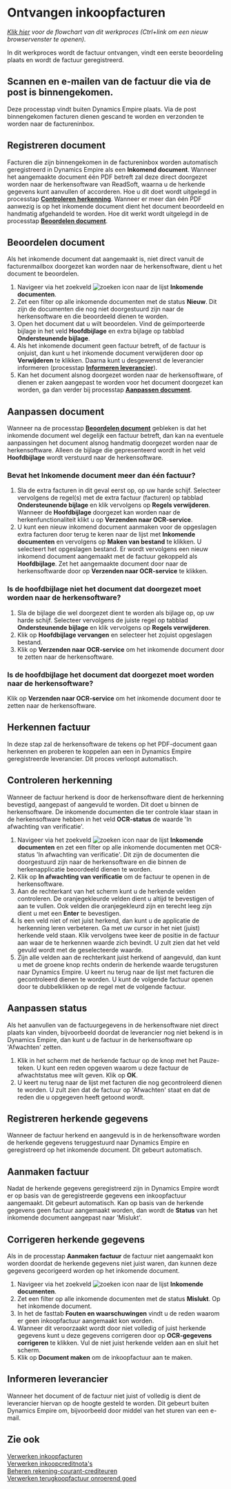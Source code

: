 # Ontvangen inkoopfacturen

*[Klik hier](https://cegeka-dsabestpracticeprocessen.mavimcloud.com//Portal/code?id=6b1&view=Chart&maximize=true) voor de flowchart van dit werkproces (Ctrl+link om een nieuw browservenster te openen).*

In dit werkproces wordt de factuur ontvangen, vindt een eerste beoordeling plaats en wordt de factuur geregistreerd.

## Scannen en e-mailen van de factuur die via de post is binnengekomen.

Deze processtap vindt buiten Dynamics Empire plaats. Via de post binnengekomen facturen dienen gescand te worden en verzonden te worden naar de factureninbox. 

## Registreren document

Facturen die zijn binnengekomen in de factureninbox worden automatisch geregistreerd in Dynamics Empire als een **Inkomend document**. Wanneer het aangemaakte document één PDF betreft zal deze direct doorgezet worden naar de herkensoftware van ReadSoft, waarna u de herkende gegevens kunt aanvullen of accorderen. Hoe u dit doet wordt uitgelegd in processtap **[Controleren herkenning](#controleren-herkenning)**.
Wanneer er meer dan één PDF aanwezig is op het inkomende document dient het document beoordeeld en handmatig afgehandeld te worden. Hoe dit werkt wordt uitgelegd in de processtap **[Beoordelen document](#beoordelen-document)**. 

## Beoordelen document

Als het inkomende document dat aangemaakt is, niet direct vanuit de facturenmailbox doorgezet kan worden naar de herkensoftware, dient u het document te beoordelen. 

1. Navigeer via het zoekveld ![zoeken icon](/assets/images/zoeken.png "zoeken icon") naar de lijst **Inkomende documenten**.
2. Zet een filter op alle inkomende documenten met de status **Nieuw**. Dit zijn de documenten die nog niet doorgestuurd zijn naar de herkensoftware en die beoordeeld dienen te worden. 
3. Open het document dat u wilt beoordelen. Vind de geïmporteerde bijlage in het veld **Hoofdbijlage** en extra bijlage op tabblad **Ondersteunende bijlage**. 
4. Als het inkomende document geen factuur betreft, of de factuur is onjuist, dan kunt u het inkomende document verwijderen door op **Verwijderen** te klikken. Daarna kunt u desgewenst de leverancier informeren (processtap **[Informeren leverancier](#informeren-leverancier)**).
5. Kan het document alsnog doorgezet worden naar de herkensoftware, of dienen er zaken aangepast te worden voor het document doorgezet kan worden, ga dan verder bij processtap **[Aanpassen document](#aanpassen-document)**. 

## Aanpassen document

Wanneer na de processtap **[Beoordelen document](#beoordelen-document)** gebleken is dat het inkomende document wel degelijk een factuur betreft, dan kan na eventuele aanpassingen het document alsnog handmatig doorgezet worden naar de herkensoftware. Alleen de bijlage die gepresenteerd wordt in het veld **Hoofdbijlage** wordt verstuurd naar de herkensoftware. 

### Bevat het **Inkomende document** meer dan één factuur? 

1. Sla de extra facturen in dit geval eerst op, op uw harde schijf. Selecteer vervolgens de regel(s) met de extra factuur (facturen) op tabblad **Ondersteunende bijlage** en klik vervolgens op **Regels verwijderen**. Wanneer de **Hoofdbijlage** doorgezet kan worden naar de herkenfunctionaliteit klikt u op **Verzenden naar OCR-service**.
2. U kunt een nieuw inkomend document aanmaken voor de opgeslagen extra facturen door terug te keren naar de lijst met **Inkomende documenten** en vervolgens op **Maken van bestand** te klikken. U selecteert het opgeslagen bestand. Er wordt vervolgens een nieuw inkomend document aangemaakt met de factuur gekoppeld als **Hoofdbijlage**.  Zet het aangemaakte document door naar de herkensoftwarde door op **Verzenden naar OCR-service** te klikken. 

### Is de hoofdbijlage niet het document dat doorgezet moet worden naar de herkensoftware? 

1. Sla de bijlage die wel doorgezet dient te worden als bijlage op, op uw harde schijf. Selecteer vervolgens de juiste regel op tabblad **Ondersteunende bijlage** en klik vervolgens op **Regels verwijderen**.
2. Klik op **Hoofdbijlage vervangen** en selecteer het zojuist opgeslagen bestand. 
3. Klik op **Verzenden naar OCR-service** om het inkomende document door te zetten naar de herkensoftware. 

### Is de hoofdbijlage het document dat doorgezet moet worden naar de herkensoftware? 

Klik op **Verzenden naar OCR-service** om het inkomende document door te zetten naar de herkensoftware. 

## Herkennen factuur

In deze stap zal de herkensoftware de tekens op het PDF-document gaan herkennen en proberen te koppelen aan een in Dynamics Empire geregistreerde leverancier. Dit proces verloopt automatisch. 

## Controleren herkenning

Wanneer de factuur herkend is door de herkensoftware dient de herkenning bevestigd, aangepast of aangevuld te worden. Dit doet u binnen de herkensoftware. De inkomende documenten die ter controle klaar staan in de herkensoftware hebben in het veld **OCR-status** de waarde 'In afwachting van verificatie'.

1. Navigeer via het zoekveld ![zoeken icon](/assets/images/zoeken.png "zoeken icon") naar de lijst **Inkomende documenten** en zet een filter op alle inkomende documenten met OCR-status 'In afwachting van verificatie'. Dit zijn de documenten die doorgestuurd zijn naar de herkensoftware en die binnen de herkenapplicatie beoordeeld dienen te worden. 
2. Klik op **In afwachting van verificatie** om de factuur te openen in de herkensoftware. 
3. Aan de rechterkant van het scherm kunt u de herkende velden controleren. De oranjegekleurde velden dient u altijd te bevestigen of aan te vullen. Ook velden die oranjegekleurd zijn en terecht leeg zijn dient u met een **Enter** te bevestigen.
4. Is een veld niet of niet juist herkend, dan kunt u de applicatie de herkenning leren verbeteren. Ga met uw cursor in het niet (juist) herkende veld staan. Klik vervolgens twee keer de positie in de factuur aan waar de te herkennen waarde zich bevindt. U zult zien dat het veld gevuld wordt met de geselecteerde waarde. 
5. Zijn alle velden aan de rechterkant juist herkend of aangevuld, dan kunt u met de groene knop rechts onderin de herkende waarde terugsturen naar Dynamics Empire. U keert nu terug naar de lijst met facturen die gecontroleerd dienen te worden. U kunt de volgende factuur openen door te dubbelklikken op de regel met de volgende factuur.  

## Aanpassen status

Als het aanvullen van de factuurgegevens in de herkensoftware niet direct plaats kan vinden, bijvoorbeeld doordat de leverancier nog niet bekend is in Dynamics Empire, dan kunt u de factuur in de herkensoftware op 'Afwachten' zetten. 

1. Klik in het scherm met de herkende factuur op de knop met het Pauze-teken. U kunt een reden opgeven waarom u deze factuur de afwachtstatus mee wilt geven. Klik op **OK**.
2. U keert nu terug naar de lijst met facturen die nog gecontroleerd dienen te worden. U zult zien dat de factuur op 'Afwachten' staat en dat de reden die u opgegeven heeft getoond wordt. 

## Registreren herkende gegevens

Wanneer de factuur herkend en aangevuld is in de herkensoftware worden de herkende gegevens teruggestuurd naar Dynamics Empire en geregistreerd op het inkomende document. Dit gebeurt automatisch. 

## Aanmaken factuur

Nadat de herkende gegevens geregistreerd zijn in Dynamics Empire wordt er op basis van de geregistreerde gegevens een inkoopfactuur aangemaakt. Dit gebeurt automatisch. Kan op basis van de herkende gegevens geen factuur aangemaakt worden, dan wordt de **Status** van het inkomende document aangepast naar 'Mislukt'. 

## Corrigeren herkende gegevens

Als in de processtap **Aanmaken factuur** de factuur niet aangemaakt kon worden doordat de herkende gegevens niet juist waren, dan kunnen deze gegevens gecorigeerd worden op het inkomende document. 

1. Navigeer via het zoekveld ![zoeken icon](/assets/images/zoeken.png "zoeken icon") naar de lijst **Inkomende documenten**.
2. Zet een filter op alle inkomende documenten met de status **Mislukt**. Op het inkomende document. 
3. In het de fasttab **Fouten en waarschuwingen** vindt u de reden waarom er geen inkoopfactuur aangemaakt kon worden. 
4. Wanneer dit veroorzaakt wordt door niet volledig of juist herkende gegevens kunt u deze gegevens corrigeren door op **OCR-gegevens corrigeren** te klikken. Vul de niet juist herkende velden aan en sluit het scherm. 
5. Klik op **Document maken** om de inkoopfactuur aan te maken. 

## Informeren leverancier

Wanneer het document of de factuur niet juist of volledig is dient de leverancier hiervan op de hoogte gesteld te worden. Dit gebeurt buiten Dynamics Empire om, bijvoorbeeld door middel van het sturen van een e-mail. 

## Zie ook

[Verwerken inkoopfacturen](../verwerken-inkoopfacturen/)  
[Verwerken inkoopcreditnota's](../verwerken-inkoopcreditnotas/)  
[Beheren rekening-courant-crediteuren](../beheren-rekening-courant-crediteuren/)  
[Verwerken terugkoopfactuur onroerend goed](../verwerken-terugkoopfactuur-onroerend-goed/)
